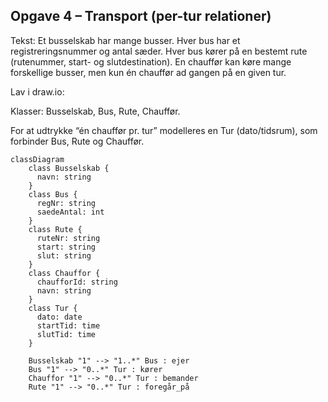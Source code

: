 ## Opgave 4 – Transport (per-tur relationer)

Tekst: Et busselskab har mange busser. Hver bus har et registreringsnummer og antal sæder. Hver bus kører på en bestemt rute (rutenummer, start- og slutdestination). En chauffør kan køre mange forskellige busser, men kun én chauffør ad gangen på en given tur.

Lav i draw.io:

Klasser: Busselskab, Bus, Rute, Chauffør.

For at udtrykke “én chauffør pr. tur” modelleres en Tur (dato/tidsrum), som forbinder Bus, Rute og Chauffør.

```mermaid
classDiagram
    class Busselskab {
      navn: string
    }
    class Bus {
      regNr: string
      saedeAntal: int
    }
    class Rute {
      ruteNr: string
      start: string
      slut: string
    }
    class Chauffor {
      chaufforId: string
      navn: string
    }
    class Tur {
      dato: date
      startTid: time
      slutTid: time
    }

    Busselskab "1" --> "1..*" Bus : ejer
    Bus "1" --> "0..*" Tur : kører
    Chauffor "1" --> "0..*" Tur : bemander
    Rute "1" --> "0..*" Tur : foregår_på

